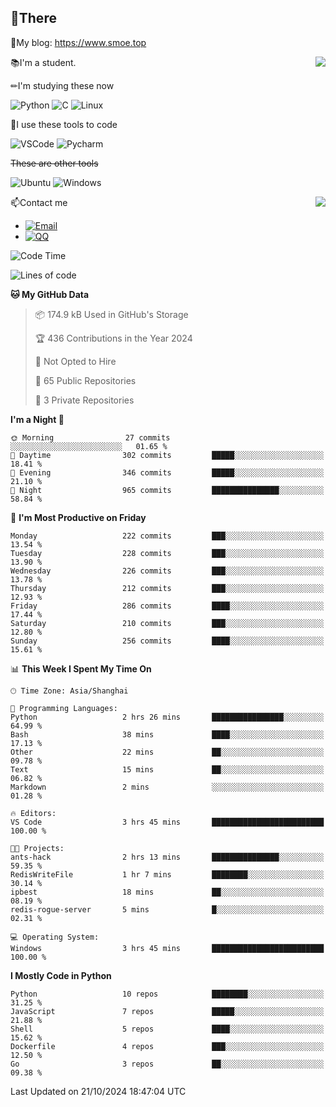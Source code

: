 
## 👏There

📰My blog: https://www.smoe.top

<img align="right" src="https://github-readme-stats.vercel.app/api/top-langs/?username=AkashiCoin"/>


📚I'm a student.

✏I'm studying these now

![Python](https://img.shields.io/badge/-Python-blue?style=flat-square&logo=Python&logoColor=fff)
![C](https://img.shields.io/badge/-C-585858?style=flat-square&logo=C&logoColor=fff)
![Linux](https://img.shields.io/badge/-Linux-black?style=flat-square&logo=Linux&logoColor=fff)

🔨I use these tools to code

![VSCode](https://img.shields.io/badge/-VSCode-blue?style=flat-square&logo=visualstudiocode&logoColor=fff)
![Pycharm](https://img.shields.io/badge/-Pycharm-green?style=flat-square&logo=pycharm&logoColor=fff)

 ~~These are other tools~~

![Ubuntu](https://img.shields.io/badge/-Ubuntu-orange?style=flat-square&logo=Ubuntu&logoColor=fff)
![Windows](https://img.shields.io/badge/-Windows-blue?style=flat-square&logo=Windows&logoColor=fff)

<img align="right" src="https://github-readme-stats.vercel.app/api?username=AkashiCoin" />


📫Contact me

* [![Email](https://img.shields.io/badge/Email-l1040186796@gmail.com-1?style=social&logoColor=fff)](mailto:l1040186796@gmail.com)
* [![QQ](https://img.shields.io/badge/QQ-1040186796-1?style=social&logoColor=fff)](tencent://AddContact/?fromId=45&fromSubId=1&subcmd=all&uin=1040186796&website=www.oicqzone.com)

<!--START_SECTION:waka-->
![Code Time](http://img.shields.io/badge/Code%20Time-1%2C367%20hrs%202%20mins-blue)

![Lines of code](https://img.shields.io/badge/From%20Hello%20World%20I%27ve%20Written-324.6%20thousand%20lines%20of%20code-blue)

**🐱 My GitHub Data** 

> 📦 174.9 kB Used in GitHub's Storage 
 > 
> 🏆 436 Contributions in the Year 2024
 > 
> 🚫 Not Opted to Hire
 > 
> 📜 65 Public Repositories 
 > 
> 🔑 3 Private Repositories 
 > 
**I'm a Night 🦉** 

```text
🌞 Morning                27 commits          ░░░░░░░░░░░░░░░░░░░░░░░░░   01.65 % 
🌆 Daytime                302 commits         █████░░░░░░░░░░░░░░░░░░░░   18.41 % 
🌃 Evening                346 commits         █████░░░░░░░░░░░░░░░░░░░░   21.10 % 
🌙 Night                  965 commits         ███████████████░░░░░░░░░░   58.84 % 
```
📅 **I'm Most Productive on Friday** 

```text
Monday                   222 commits         ███░░░░░░░░░░░░░░░░░░░░░░   13.54 % 
Tuesday                  228 commits         ███░░░░░░░░░░░░░░░░░░░░░░   13.90 % 
Wednesday                226 commits         ███░░░░░░░░░░░░░░░░░░░░░░   13.78 % 
Thursday                 212 commits         ███░░░░░░░░░░░░░░░░░░░░░░   12.93 % 
Friday                   286 commits         ████░░░░░░░░░░░░░░░░░░░░░   17.44 % 
Saturday                 210 commits         ███░░░░░░░░░░░░░░░░░░░░░░   12.80 % 
Sunday                   256 commits         ████░░░░░░░░░░░░░░░░░░░░░   15.61 % 
```


📊 **This Week I Spent My Time On** 

```text
🕑︎ Time Zone: Asia/Shanghai

💬 Programming Languages: 
Python                   2 hrs 26 mins       ████████████████░░░░░░░░░   64.99 % 
Bash                     38 mins             ████░░░░░░░░░░░░░░░░░░░░░   17.13 % 
Other                    22 mins             ██░░░░░░░░░░░░░░░░░░░░░░░   09.78 % 
Text                     15 mins             ██░░░░░░░░░░░░░░░░░░░░░░░   06.82 % 
Markdown                 2 mins              ░░░░░░░░░░░░░░░░░░░░░░░░░   01.28 % 

🔥 Editors: 
VS Code                  3 hrs 45 mins       █████████████████████████   100.00 % 

🐱‍💻 Projects: 
ants-hack                2 hrs 13 mins       ███████████████░░░░░░░░░░   59.35 % 
RedisWriteFile           1 hr 7 mins         ████████░░░░░░░░░░░░░░░░░   30.14 % 
ipbest                   18 mins             ██░░░░░░░░░░░░░░░░░░░░░░░   08.19 % 
redis-rogue-server       5 mins              █░░░░░░░░░░░░░░░░░░░░░░░░   02.31 % 

💻 Operating System: 
Windows                  3 hrs 45 mins       █████████████████████████   100.00 % 
```

**I Mostly Code in Python** 

```text
Python                   10 repos            ████████░░░░░░░░░░░░░░░░░   31.25 % 
JavaScript               7 repos             █████░░░░░░░░░░░░░░░░░░░░   21.88 % 
Shell                    5 repos             ████░░░░░░░░░░░░░░░░░░░░░   15.62 % 
Dockerfile               4 repos             ███░░░░░░░░░░░░░░░░░░░░░░   12.50 % 
Go                       3 repos             ██░░░░░░░░░░░░░░░░░░░░░░░   09.38 % 
```




 Last Updated on 21/10/2024 18:47:04 UTC
<!--END_SECTION:waka-->
